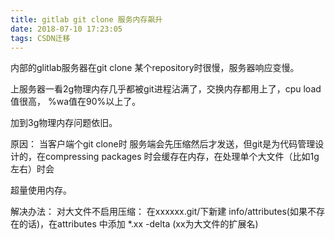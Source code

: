 ```yaml
---
title: gitlab git clone 服务内存飙升
date: 2018-07-10 17:23:05
tags: CSDN迁移
---
```

  内部的glitlab服务器在git clone 某个repository时很慢，服务器响应变慢。

上服务器一看2g物理内存几乎都被git进程沾满了，交换内存都用上了，cpu load值很高， %wa值在90%以上了。

加到3g物理内存问题依旧。

原因： 当客户端个git clone时 服务端会先压缩然后才发送，但git是为代码管理设计的，在compressing packages 时会缓存在内存，在处理单个大文件（比如1g左右）时会

超量使用内存。

解决办法： 对大文件不启用压缩： 在xxxxxx.git/下新建 info/attributes(如果不存在的话)，在attributes 中添加  *.xx -delta (xx为大文件的扩展名) 

   
 